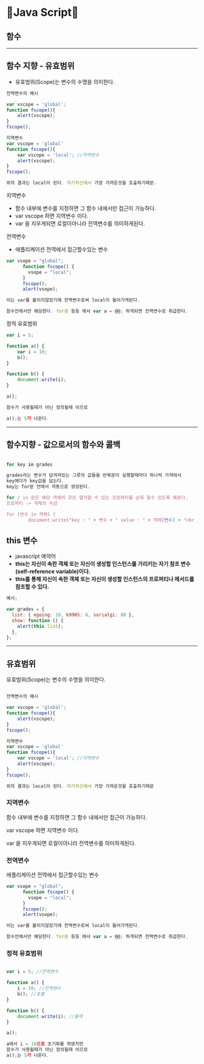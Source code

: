 # **🦄Java Script🦄**

## **함수**

---

## 함수 지향 - 유효범위

- 유효범위(Scope)는 변수의 수명을 의미한다.

```js
전역변수의 예시

var vscope = 'global';
function fscope(){
	alert(vscope);
}
fscope();

지역변수
var vscope = 'global'
function fscope(){
	var vscope = 'local'; //지역변수
	alert(vscope);
}
fscope();

위의 결과는 local이 된다. 자기자신에서 가장 가까운것을 호출하기때문.
```

지역변수

- 함수 내부에 변수를 지정하면 그 함수 내에서만 접근이 가능하다.
- var vscope 하면 지역변수 이다.
- var 을 지우게되면 로컬이아니라 전역변수를 의미하게된다.

전역변수

- 애플리케이션 전역에서 접근할수있는 변수

```js
var vsope = "global";
      function fscope() {
        vsope = "local";
      }
      fscope();
      alert(vsope);

이는 var를 붙이지않았기에 전역변수로써 local이 들어가게된다.

함수안에서만 해당한다. for문 등등 에서 var a = @@; 하게되면 전역변수로 취급한다.
```

정적 유효범위

```js
var i = 5;

function a() {
	var i = 10;
	b();
}

function b() {
	document.write(i);
}

a();

함수가 사용될때가 아닌 정의될때 이므로

a();는 5가 나온다.
```

---

## 함수지향 - 값으로서의 함수와 콜백

```js

for key in grades

grades라는 변수가 담겨져있는 그릇의 값들을 반복문이 실행할때마다 하나씩 가져와서
key에다가 key값을 담는다.
key는 for문 안에서 자동으로 생성된다.

for / in 문은 해당 객체의 모든 열거할 수 있는 프로퍼티를 순회 할수 있도록 해준다.
프로퍼티 -> 객체의 속성

for (변수 in 객체) {
        document.write("key : " + 변수 + " value : " + 객체[변수] + "<br />");
```

## this 변수

- javascript 예약어
- **this는 자신이 속한 객체 또는 자신이 생성할 인스턴스를 가리키는 자기 참조 변수(self-reference variable)이다.**
- **this를 통해 자신이 속한 객체 또는 자신이 생성할 인스턴스의 프로퍼티나 메서드를 참조할 수 있다.**

```js
예시;

var grades = {
  list: { egoing: 10, k9905: 8, sorialgi: 80 },
  show: function () {
    alert(this.list);
  },
};
```

---

## 유효범위

유효범위(Scope)는 변수의 수명을 의미한다.

```js

전역변수의 예시

var vscope = 'global';
function fscope(){
	alert(vscope);
}
fscope();

지역변수
var vscope = 'global'
function fscope(){
	var vscope = 'local'; //지역변수
	alert(vscope);
}
fscope();

위의 결과는 local이 된다. 자기자신에서 가장 가까운것을 호출하기때문

```

### 지역변수

함수 내부에 변수를 지정하면 그 함수 내에서만 접근이 가능하다.

var vscope 하면 지역변수 이다.

var 을 지우게되면 로컬이아니라 전역변수를 의미하게된다.

### 전역변수

애플리케이션 전역에서 접근할수있는 변수

```js
var vsope = "global";
      function fscope() {
        vsope = "local";
      }
      fscope();
      alert(vsope);

이는 var를 붙이지않았기에 전역변수로써 local이 들어가게된다.

함수안에서만 해당한다. for문 등등 에서 var a = @@; 하게되면 전역변수로 취급한다.
```

### 정적 유효범위

```js

var i = 5; //전역변수

function a() {
	i = 10; //전역변수
	b(); //호출
}

function b() {
	document.write(i); //출력
}

a();

a에서 i = 10으로 초기화를 하였지만
함수가 사용될때가 아닌 정의될때 이므로
a();는 5가 나온다.

```
